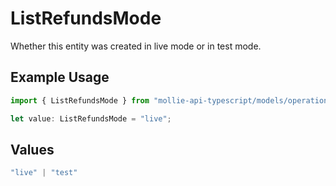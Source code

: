 # ListRefundsMode

Whether this entity was created in live mode or in test mode.

## Example Usage

```typescript
import { ListRefundsMode } from "mollie-api-typescript/models/operations";

let value: ListRefundsMode = "live";
```

## Values

```typescript
"live" | "test"
```